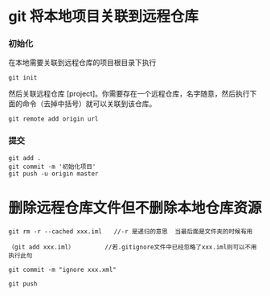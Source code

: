 # git 将本地项目关联到远程仓库

### 初始化

在本地需要关联到远程仓库的项目根目录下执行

```
git init 
```

然后关联远程仓库 [project]。你需要存在一个远程仓库，名字随意，然后执行下面的命令（去掉中括号）就可以关联到该仓库。

```
git remote add origin url
```

### 提交

```
git add .
git commit -m '初始化项目'
git push -u origin master
```

# 删除远程仓库文件但不删除本地仓库资源
```
git rm -r --cached xxx.iml　　//-r 是递归的意思  当最后面是文件夹的时候有用

（git add xxx.iml）　　　　　 //若.gitignore文件中已经忽略了xxx.iml则可以不用执行此句

git commit -m "ignore xxx.xml"

git push
```